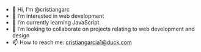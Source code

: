 - 👋 Hi, I’m @cristiangarc
- 👀 I’m interested in web development
- 🌱 I’m currently learning JavaScript
- 💞️ I’m looking to collaborate on projects relating to web development and design
- 📫 How to reach me: cristiangarcia1@duck.com
<!---
cristiangarc/cristiangarc is a ✨ special ✨ repository because its `README.md` (this file) appears on your GitHub profile.
You can click the Preview link to take a look at your changes.
--->
